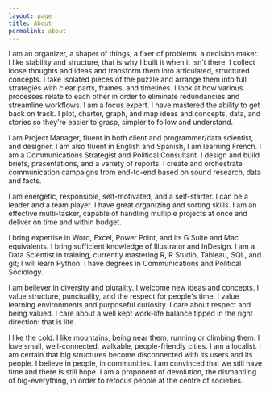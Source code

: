 ```yaml
---
layout: page
title: About
permalink: about
---
```


I am an organizer, a shaper of things, a fixer of problems, a decision maker. I like stability and structure, that is why I built it when it isn’t there. I collect loose thoughts and ideas and transform them into articulated, structured concepts. I take isolated pieces of the puzzle and arrange them into full strategies with clear parts, frames, and timelines. I look at how various processes relate to each other in order to eliminate redundancies and streamline workflows. I am a focus expert. I have mastered the ability to get back on track. I plot, charter, graph, and map ideas and concepts, data, and stories so they're easier to grasp, simpler to follow and understand.

I am Project Manager, fluent in both client and programmer/data scientist, and designer. I am also fluent in English and Spanish, I am learning French. I am a Communications Strategist and Political Consultant. I design and build briefs, presentations, and a variety of reports. I create and orchestrate communication campaigns from end-to-end based on sound research, data and facts.

I am energetic, responsible, self-motivated, and a self-starter. I can be a leader and a team player. I have great organizing and sorting skills. I am an effective multi-tasker, capable of handling multiple projects at once and deliver on time and within budget.

I bring expertise in Word, Excel, Power Point, and its G Suite and Mac equivalents. I bring sufficient knowledge of Illustrator and InDesign. I am a Data Scientist in training, currently mastering R, R Studio, Tableau, SQL, and git; I will learn Python. I have degrees in Communications and Political Sociology.

I am believer in diversity and plurality. I welcome new ideas and concepts. I value structure, punctuality, and the respect for people's time. I value learning environments and purposeful curiosity. I care about respect and being valued. I care about a well kept work-life balance tipped in the right direction: that is life.

I like the cold. I like mountains, being near them, running or climbing them. I love small, well-connected, walkable, people-friendly cities. I am a localist. I am certain that big structures become disconnected with its users and its people. I believe in people, in communities. I am convinced that we still have time and there is still hope. I am a proponent of devolution, the dismantling of big-everything, in order to refocus people at the centre of societies.
